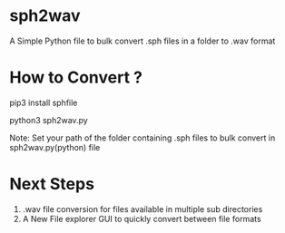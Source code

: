 # sph2wav
A Simple Python file to bulk convert .sph files in a folder to .wav format


# How to Convert ?

  pip3 install sphfile

  python3 sph2wav.py


Note:
Set your path of the folder containing .sph files to bulk convert in sph2wav.py(python) file

# Next Steps

   1. .wav file conversion for files available in multiple sub directories
   2. A New File explorer GUI to quickly convert between file formats
